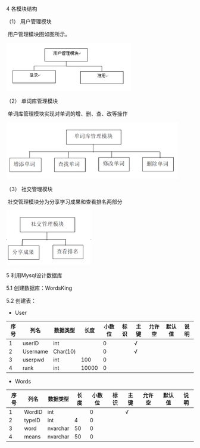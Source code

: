 4 各模块结构

（1） 用户管理模块

​	用户管理模块图如图所示。

<img src=".\img\图片1.png" alt="图片1" style="zoom:80%;" />

（2） 单词库管理模块

​		单词库管理模块实现对单词的增、删、查、改等操作

<img src=".\img\图片3.png" alt="图片3" style="zoom:80%;" />

（3）  社交管理模块

​		社交管理模块分为分享学习成果和查看排名两部分

<img src=".\img\图片2.png" alt="图片2" style="zoom:80%;" />

5  利用Mysql设计数据库

5.1  创建数据库：WordsKing

5.2  创建表：

- User

| **序号** | **列名** | **数据类型** | **长度** | **小数位** | **标识** | **主键** | **允许空** | **默认值** | **说明** |
| -------- | -------- | ------------ | -------- | ---------- | -------- | -------- | ---------- | ---------- | -------- |
| 1        | userID   | int          |          | 0          |          | √        |            |            |          |
| 2        | Username | Char(10)     |          | 0          |          | √        |            |            |          |
| 3        | userpwd  | int          | 100      | 0          |          |          |            |            |          |
| 4        | rank     | int          | 10000    | 0          |          |          |            |            |          |

- Words

| **序号** | **列名** | **数据类型** | **长度** | **小数位** | **标识** | **主键** | **允许空** | **默认值** | **说明** |
| -------- | -------- | ------------ | -------- | ---------- | -------- | -------- | ---------- | ---------- | -------- |
| 1        | WordID   | int          |          | 0          |          | √        |            |            |          |
| 2        | typeID   | int          | 4        | 0          |          |          |            |            |          |
| 3        | word     | nvarchar     | 50       | 0          |          |          |            |            |          |
| 4        | means    | nvarchar     | 50       | 0          |          |          |            |            |          |

